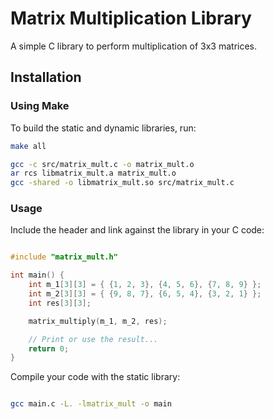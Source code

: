 # Matrix Multiplication Library

A simple C library to perform multiplication of 3x3 matrices.

## Installation

### Using Make

To build the static and dynamic libraries, run:

```sh
make all

gcc -c src/matrix_mult.c -o matrix_mult.o
ar rcs libmatrix_mult.a matrix_mult.o
gcc -shared -o libmatrix_mult.so src/matrix_mult.c
```

### Usage

Include the header and link against the library in your C code:

```c

#include "matrix_mult.h"

int main() {
    int m_1[3][3] = { {1, 2, 3}, {4, 5, 6}, {7, 8, 9} };
    int m_2[3][3] = { {9, 8, 7}, {6, 5, 4}, {3, 2, 1} };
    int res[3][3];

    matrix_multiply(m_1, m_2, res);

    // Print or use the result...
    return 0;
}
```

Compile your code with the static library:

```sh

gcc main.c -L. -lmatrix_mult -o main
```

